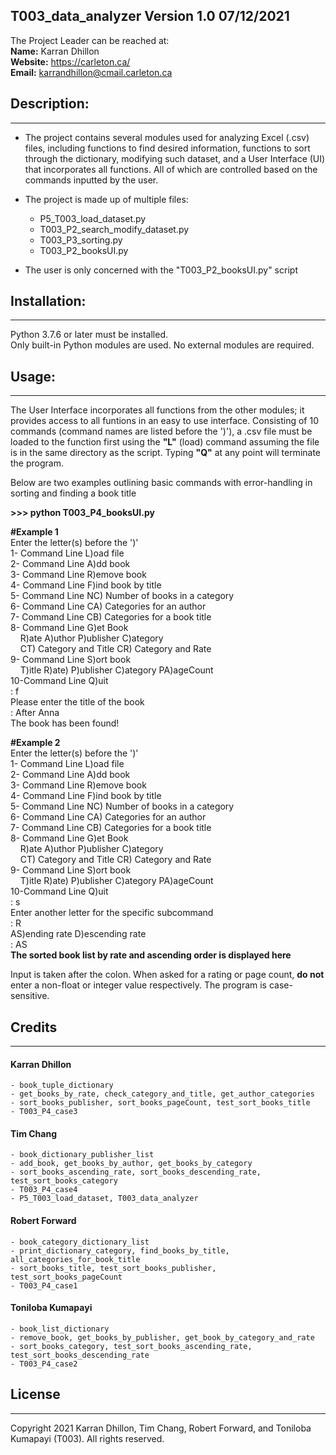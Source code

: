 ## T003_data_analyzer Version 1.0 07/12/2021

The Project Leader can be reached at: <br />
**Name:** Karran Dhillon<br />
**Website:** https://carleton.ca/ <br />
**Email:** karrandhillon@cmail.carleton.ca <br />

## Description:
________________________
* The project contains several modules used for analyzing Excel (.csv) files,
including functions to find desired information, functions to sort through the dictionary,
modifying such dataset, and a User Interface (UI) that incorporates all functions. All of which 
are controlled based on the commands inputted by the user. 

* The project is made up of multiple files:
    * P5_T003_load_dataset.py                   
    * T003_P2_search_modify_dataset.py	  
    * T003_P3_sorting.py
    * T003_P2_booksUI.py

* The user is only concerned with the "T003_P2_booksUI.py" script

## Installation:

________________________
Python 3.7.6 or later must be installed. <br />
Only built-in Python modules are used. No external modules are required.


## Usage:

________________________
The User Interface incorporates all functions from the other modules; it provides access to all 
funtions in an easy to use interface. Consisting of 10 commands 
(command names are listed before the ')'), a .csv file must be loaded to the 
function first using the **"L"** (load) command assuming the file is in the same directory as the script. 
Typing **"Q"** at any point will terminate the program.

Below are two examples outlining basic commands with error-handling 
in sorting and finding a book title

**>>> python T003_P4_booksUI.py**

**#Example 1** <br />
Enter the letter(s) before the ')' <br />
1- Command Line L)oad file <br />
2- Command Line A)dd book <br />
3- Command Line R)emove book <br />
4- Command Line F)ind book by title <br />
5- Command Line NC) Number of books in a category <br />
6- Command Line CA) Categories for an author <br />
7- Command Line CB) Categories for a book title <br />
8- Command Line G)et Book <br />
    R)ate   A)uthor   P)ublisher   C)ategory <br />
    CT) Category and Title    CR) Category and Rate <br />
9- Command Line S)ort book <br />
    T)itle  R)ate) P)ublisher  C)ategory  PA)ageCount <br />
10-Command Line Q)uit <br />
: f <br />
Please enter the title of the book <br />
: After Anna <br />
The book has been found! <br />

**#Example 2** <br />
Enter the letter(s) before the ')' <br />
1- Command Line L)oad file <br />
2- Command Line A)dd book <br />
3- Command Line R)emove book <br />
4- Command Line F)ind book by title <br />
5- Command Line NC) Number of books in a category <br />
6- Command Line CA) Categories for an author <br />
7- Command Line CB) Categories for a book title <br />
8- Command Line G)et Book <br />
    R)ate   A)uthor   P)ublisher   C)ategory <br />
    CT) Category and Title    CR) Category and Rate <br />
9- Command Line S)ort book <br />
    T)itle  R)ate) P)ublisher  C)ategory  PA)ageCount <br />
10-Command Line Q)uit <br />
: s <br />
Enter another letter for the specific subcommand <br />
: R <br />
AS)ending rate  D)escending rate <br />
: AS <br/>
**The sorted book list by rate and ascending order is displayed here**

Input is taken after the colon. When asked for a rating or page count,
 **do not** enter a non-float or 
integer value respectively. The program is case-sensitive.

## Credits
________________________

#### Karran Dhillon 
    - book_tuple_dictionary
    - get_books_by_rate, check_category_and_title, get_author_categories
    - sort_books_publisher, sort_books_pageCount, test_sort_books_title
    - T003_P4_case3

#### Tim Chang 
    - book_dictionary_publisher_list
    - add_book, get_books_by_author, get_books_by_category
    - sort_books_ascending_rate, sort_books_descending_rate, test_sort_books_category
    - T003_P4_case4
    - P5_T003_load_dataset, T003_data_analyzer

#### Robert Forward 
    - book_category_dictionary_list
    - print_dictionary_category, find_books_by_title, all_categories_for_book_title
    - sort_books_title, test_sort_books_publisher, test_sort_books_pageCount
    - T003_P4_case1

#### Toniloba Kumapayi 
    - book_list_dictionary
    - remove_book, get_books_by_publisher, get_book_by_category_and_rate
    - sort_books_category, test_sort_books_ascending_rate, test_sort_books_descending_rate
    - T003_P4_case2

## License
________________________
Copyright 2021 Karran Dhillon, Tim Chang, Robert Forward, and Toniloba Kumapayi (T003). All rights reserved.

